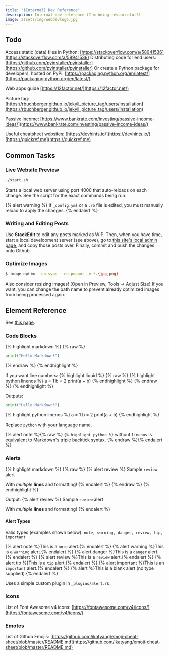 ```yaml
---
title: "(Internal) Dev Reference"
description: Internal dev reference (I'm being resourceful!)
image: assets/img/webdevlogo.jpg
---
```


## Todo

Access static (data) files in Python: [https://stackoverflow.com/a/58941536](https://stackoverflow.com/a/58941536)
Distributing code for end users: [https://github.com/pyinstaller/pyinstaller](https://github.com/pyinstaller/pyinstaller)
Or create a Python package for developers, hosted on PyPi: [https://packaging.python.org/en/latest/](https://packaging.python.org/en/latest/)

Web apps guide [https://12factor.net/](https://12factor.net/)

Picture tag: [https://rbuchberger.github.io/jekyll_picture_tag/users/installation](https://rbuchberger.github.io/jekyll_picture_tag/users/installation)

Passive income: [https://www.bankrate.com/investing/passive-income-ideas/](https://www.bankrate.com/investing/passive-income-ideas/)

Useful cheatsheet websites:
[https://devhints.io/](https://devhints.io/)
[https://quickref.me](https://quickref.me)

## Common Tasks

### Live Website Preview

```bash
./start.sh
```

Starts a local web server using port 4000 that auto-reloads on each change. See the script for the exact commands being run.

{% alert warning %}
If `_config.yml` or a `.rb` file is edited, you must manually reload to apply the changes.
{% endalert %}

### Writing and Editing Posts

Use **StackEdit** to edit any posts marked as WIP. Then, when you have time, start a local development server (see above), go to [this site's local admin page](http://localhost:4000/admin/collections/posts), and copy those posts over. Finally, commit and push the changes onto Github.

### Optimize Images

```bash
$ image_optim --no-svgo --no-pngout -v *.{jpg,png}
```

Also consider resizing images! (Open in Preview, Tools -\> Adjust Size)
If you want, you can change the path name to prevent already optimized images from being processed again.

## Element Reference

See [this page](https://kylefu.me/elements).

### Code Blocks

{% highlight markdown %}
{% raw %}
```python
print("Hello Markdown!")
```
{% endraw %}
{% endhighlight %}

If you want line numbers:
{% highlight liquid %}
{% raw %}
{% highlight python linenos %}
a = 1
b = 2
print(a + b)
{% endhighlight %}
{% endraw %}
{% endhighlight %}

Outputs:
```python
print("Hello Markdown!")
```
{% highlight python linenos %}
a = 1
b = 2
print(a + b)
{% endhighlight %}

Replace `python` with your language name.

{% alert note %}{% raw %}
`{% highlight python %}` without `linenos` is equivalent to Markdown's triple backtick syntax.
{% endraw %}{% endalert %}

### Alerts

{% highlight markdown %}
{% raw %}
{% alert review %}
Sample `review` alert

With *multiple* **lines** and formatting!
{% endalert %}
{% endraw %}
{% endhighlight %}

Output:
{% alert review %}
Sample `review` alert

With *multiple* **lines** and formatting!
{% endalert %}

#### Alert Types

Valid types (examples shown below): `note, warning, danger, review, tip, important`

{% alert note %}This is a `note` alert.{% endalert %}
{% alert warning %}This is a `warning` alert.{% endalert %}
{% alert danger %}This is a `danger` alert.{% endalert %}
{% alert review %}This is a `review` alert.{% endalert %}
{% alert tip %}This is a `tip` alert.{% endalert %}
{% alert important %}This is an `important` alert.{% endalert %}
{% alert %}This is a blank alert (no type supplied).{% endalert %}

Uses a simple custom plugin in `_plugins/alert.rb`.

### Icons

List of Font Awesome v4 icons: [https://fontawesome.com/v4/icons/](https://fontawesome.com/v4/icons/)

### Emotes

List of Github Emojis: [https://github.com/ikatyang/emoji-cheat-sheet/blob/master/README.md](https://github.com/ikatyang/emoji-cheat-sheet/blob/master/README.md)
